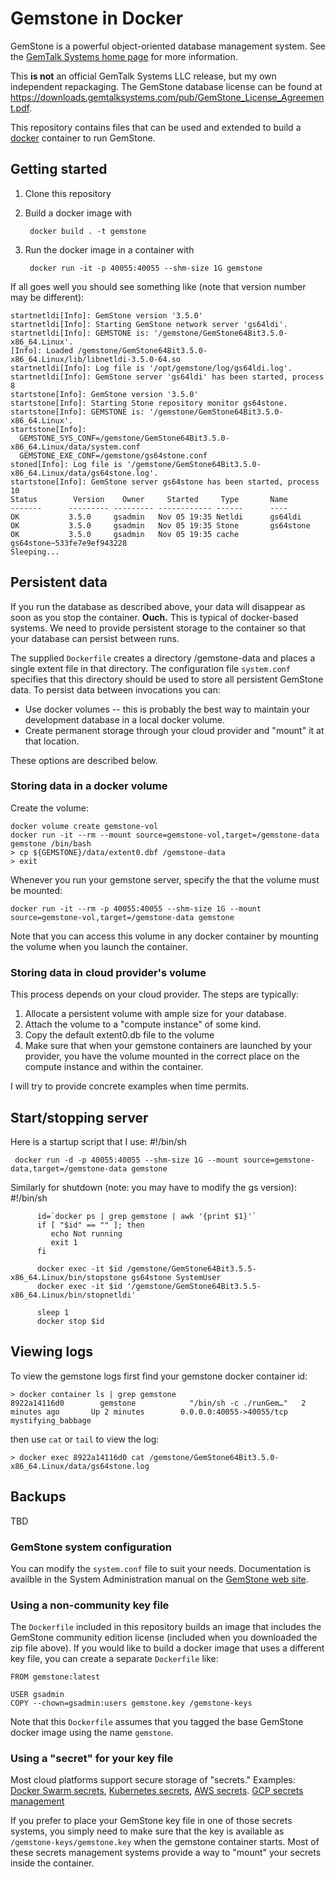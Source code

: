 # Gemstone in Docker

GemStone is a powerful object-oriented database management system.
See the [GemTalk Systems home page](https://gemtalksystems.com/) for
more information.

This **is not** an official GemTalk Systems LLC release, but my own
independent repackaging.  The GemStone database license can be found
at
https://downloads.gemtalksystems.com/pub/GemStone_License_Agreement.pdf.

This repository contains files that can be used and extended to build
a [docker](https://www.docker.com/) container to run GemStone.

## Getting started

1. Clone this repository
3. Build a docker image with

        docker build . -t gemstone

4. Run the docker image in a container with

        docker run -it -p 40055:40055 --shm-size 1G gemstone

If all goes well you should see something like (note that version number may be different):

    startnetldi[Info]: GemStone version '3.5.0'
    startnetldi[Info]: Starting GemStone network server 'gs64ldi'.
    startnetldi[Info]: GEMSTONE is: '/gemstone/GemStone64Bit3.5.0-x86_64.Linux'.
    [Info]: Loaded /gemstone/GemStone64Bit3.5.0-x86_64.Linux/lib/libnetldi-3.5.0-64.so
    startnetldi[Info]: Log file is '/opt/gemstone/log/gs64ldi.log'.
    startnetldi[Info]: GemStone server 'gs64ldi' has been started, process 8
    startstone[Info]: GemStone version '3.5.0'
    startstone[Info]: Starting Stone repository monitor gs64stone.
    startstone[Info]: GEMSTONE is: '/gemstone/GemStone64Bit3.5.0-x86_64.Linux'.
    startstone[Info]:
      GEMSTONE_SYS_CONF=/gemstone/GemStone64Bit3.5.0-x86_64.Linux/data/system.conf
      GEMSTONE_EXE_CONF=/gemstone/gs64stone.conf
    stoned[Info]: Log file is '/gemstone/GemStone64Bit3.5.0-x86_64.Linux/data/gs64stone.log'.
    startstone[Info]: GemStone server gs64stone has been started, process 10
    Status        Version    Owner     Started     Type       Name
    -------      --------- --------- ------------ ------      ----
    OK           3.5.0     gsadmin   Nov 05 19:35 Netldi      gs64ldi
    OK           3.5.0     gsadmin   Nov 05 19:35 Stone       gs64stone
    OK           3.5.0     gsadmin   Nov 05 19:35 cache       gs64stone~533fe7e9ef943228
    Sleeping...


## Persistent data

If you run the database as described above, your data will disappear
as soon as you stop the container.  **Ouch.** This is typical of
docker-based systems.  We need to provide persistent storage to the
container so that your database can persist between runs.

The supplied `Dockerfile` creates a directory /gemstone-data and
places a single extent file in that directory.  The configuration file
`system.conf` specifies that this directory should be used to store
all persistent GemStone data.  To persist data between invocations you
can:
* Use docker volumes -- this is probably the best way to maintain your
  development database in a local docker volume.
* Create permanent storage through your cloud provider and "mount" it
  at that location.

These options are described below.

### Storing data in a docker volume

Create the volume:

    docker volume create gemstone-vol
    docker run -it --rm --mount source=gemstone-vol,target=/gemstone-data gemstone /bin/bash
    > cp ${GEMSTONE}/data/extent0.dbf /gemstone-data
    > exit
        
Whenever you run your gemstone server, specify the that the volume
must be mounted:

    docker run -it --rm -p 40055:40055 --shm-size 1G --mount source=gemstone-vol,target=/gemstone-data gemstone
    
Note that you can access this volume in any docker container by
mounting the volume when you launch the container.
    
### Storing data in cloud provider's volume

This process depends on your cloud provider.  The steps are typically:

1. Allocate a persistent volume with ample size for your database.
2. Attach the volume to a "compute instance" of some kind.
3. Copy the default extent0.db file to the volume
4. Make sure that when your gemstone containers are launched by your provider, you have the volume mounted in the correct place on the compute instance and within the container.

I will try to provide concrete examples when time permits.

## Start/stopping server

Here is a startup script that I use:
     #!/bin/sh

     docker run -d -p 40055:40055 --shm-size 1G --mount source=gemstone-data,target=/gemstone-data gemstone


Similarly for shutdown (note: you may have to modify the gs version):
          #!/bin/sh
          
          id=`docker ps | grep gemstone | awk '{print $1}'`
          if [ "$id" == "" ]; then
             echo Not running
             exit 1
          fi

          docker exec -it $id /gemstone/GemStone64Bit3.5.5-x86_64.Linux/bin/stopstone gs64stone SystemUser
          docker exec -it $id '/gemstone/GemStone64Bit3.5.5-x86_64.Linux/bin/stopnetldi'

          sleep 1 
          docker stop $id


## Viewing logs

To view the gemstone logs first find your gemstone docker container id:

    > docker container ls | grep gemstone
    8922a14116d0        gemstone            "/bin/sh -c ./runGem…"   2 minutes ago       Up 2 minutes        0.0.0.0:40055->40055/tcp   mystifying_babbage
    
then use `cat` or `tail` to view the log:

    > docker exec 8922a14116d0 cat /gemstone/GemStone64Bit3.5.0-x86_64.Linux/data/gs64stone.log
    
## Backups

TBD

### GemStone system configuration

You can modify the `system.conf` file to suit your needs.
Documentation is availble in the System Administration manual on the
[GemStone web
site](https://gemtalksystems.com/products/gs64/versions35x/).

### Using a non-community key file

The `Dockerfile` included in this repository builds an image that
includes the GemStone community edition license (included when you
downloaded the zip file above).  If you would like to build a docker
image that uses a different key file, you can create a separate
`Dockerfile` like:

    FROM gemstone:latest
    
    USER gsadmin
    COPY --chown=gsadmin:users gemstone.key /gemstone-keys

Note that this `Dockerfile` assumes that you tagged the base GemStone
docker image using the name `gemstone`.

### Using a "secret" for your key file

Most cloud platforms support secure storage of "secrets."  Examples:
[Docker Swarm secrets](https://docs.docker.com/engine/swarm/secrets/),
[Kubernetes
secrets](https://kubernetes.io/docs/concepts/configuration/secret/),
[AWS secrets](https://aws.amazon.com/secrets-manager/).  [GCP secrets
management](https://cloud.google.com/solutions/secrets-management/)

If you prefer to place your GemStone key file in one of those secrets
systems, you simply need to make sure that the key is available as
`/gemstone-keys/gemstone.key` when the gemstone container starts.  Most
of these secrets management systems provide a way to "mount" your
secrets inside the container.

